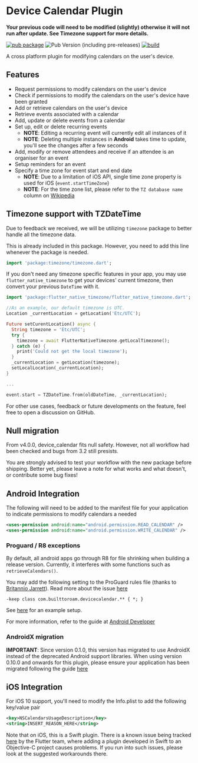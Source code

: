 # Device Calendar Plugin
**Your previous code will need to be modified (slightly) otherwise it will not run after update. See Timezone support for more details.**

[![pub package](https://img.shields.io/pub/v/device_calendar.svg)](https://pub.dartlang.org/packages/device_calendar) ![Pub Version (including pre-releases)](https://img.shields.io/pub/v/device_calendar?include_prereleases&label=Prerelease) [![build](https://github.com/builttoroam/device_calendar/actions/workflows/dart.yml/badge.svg?branch=develop)](https://github.com/builttoroam/device_calendar/actions/workflows/dart.yml)

A cross platform plugin for modifying calendars on the user's device.

## Features

* Request permissions to modify calendars on the user's device
* Check if permissions to modify the calendars on the user's device have been granted
* Add or retrieve calendars on the user's device
* Retrieve events associated with a calendar
* Add, update or delete events from a calendar
* Set up, edit or delete recurring events
  * **NOTE**: Editing a recurring event will currently edit all instances of it
  * **NOTE**: Deleting multiple instances in **Android** takes time to update, you'll see the changes after a few seconds
* Add, modify or remove attendees and receive if an attendee is an organiser for an event
* Setup reminders for an event
* Specify a time zone for event start and end date
  * **NOTE**: Due to a limitation of iOS API, single time zone property is used for iOS (`event.startTimeZone`)
  * **NOTE**: For the time zone list, please refer to the `TZ database name` column on [Wikipedia](https://en.wikipedia.org/wiki/List_of_tz_database_time_zones)

## Timezone support with TZDateTime

Due to feedback we received, we will be utilizing `timezone` package to better handle all the timezone data. 

This is already included in this package. However, you need to add this line whenever the package is needed.

```dart
import 'package:timezone/timezone.dart';
```

If you don't need any timezone specific features in your app, you may use `flutter_native_timezone` to get your devices' current timezone, then convert your previous `DateTime` with it.

```dart 
import 'package:flutter_native_timezone/flutter_native_timezone.dart';

//As an example, our default timezone is UTC.
Location _currentLocation = getLocation('Etc/UTC');

Future setCurentLocation() async {
  String timezone = 'Etc/UTC';
  try {
    timezone = await FlutterNativeTimezone.getLocalTimezone();
  } catch (e) {
    print('Could not get the local timezone');
  }
  _currentLocation = getLocation(timezone);
  setLocalLocation(_currentLocation);
}

...

event.start = TZDateTime.from(oldDateTime, _currentLocation);
```

For other use cases, feedback or future developments on the feature, feel free to open a discussion on GitHub.

## Null migration

From v4.0.0, device_calendar fits null safety. However, not all workflow had been checked and bugs from 3.2 still presists.

You are strongly advised to test your workflow with the new package before shipping. 
Better yet, please leave a note for what works and what doesn't, or contribute some bug fixes!

## Android Integration

The following will need to be added to the manifest file for your application to indicate permissions to modify calendars a needed

```xml
<uses-permission android:name="android.permission.READ_CALENDAR" />
<uses-permission android:name="android.permission.WRITE_CALENDAR" />
```
### Proguard / R8 exceptions
By default, all android apps go through R8 for file shrinking when building a release version. Currently, it interferes with some functions such as `retrieveCalendars()`.

You may add the following setting to the ProGuard rules file (thanks to [Britannio Jarrett](https://github.com/britannio)). Read more about the issue [here](https://github.com/builttoroam/device_calendar/issues/99)

```
-keep class com.builttoroam.devicecalendar.** { *; }
```

See [here](https://github.com/builttoroam/device_calendar/issues/99#issuecomment-612449677) for an example setup.

For more information, refer to the guide at [Android Developer](https://developer.android.com/studio/build/shrink-code#keep-code)

### AndroidX migration
**IMPORTANT**: Since version 0.1.0, this version has migrated to use AndroidX instead of the deprecated Android support libraries. When using version 0.10.0 and onwards for this plugin, please ensure your application has been migrated following the guide [here](https://developer.android.com/jetpack/androidx/migrate)

## iOS Integration

For iOS 10 support, you'll need to modify the Info.plist to add the following key/value pair

```xml
<key>NSCalendarsUsageDescription</key>
<string>INSERT_REASON_HERE</string>
```

Note that on iOS, this is a Swift plugin. There is a known issue being tracked [here](https://github.com/flutter/flutter/issues/16049) by the Flutter team, where adding a plugin developed in Swift to an Objective-C project causes problems. If you run into such issues, please look at the suggested workarounds there.
